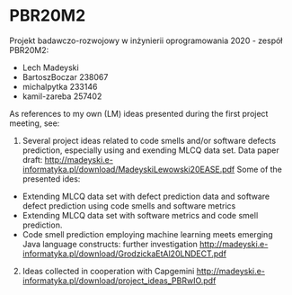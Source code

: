 # PBR20M2
Projekt badawczo-rozwojowy w inżynierii oprogramowania 2020 - zespół PBR20M2:
- Lech Madeyski
- BartoszBoczar 238067
- michalpytka 233146
- kamil-zareba 257402

As references to my own (LM) ideas presented during the first project meeting, see:
1) Several project ideas related to code smells and/or software defects prediction, especially using and exending MLCQ data set. 
Data paper draft: http://madeyski.e-informatyka.pl/download/MadeyskiLewowski20EASE.pdf
Some of the presented ides:
- Extending MLCQ data set with defect prediction data and software defect prediction using code smells and software metrics
- Extending MLCQ data set with software metrics and code smell prediction.
- Code smell prediction employing machine learning meets emerging Java language constructs: further investigation
http://madeyski.e-informatyka.pl/download/GrodzickaEtAl20LNDECT.pdf

2) Ideas collected in cooperation with Capgemini http://madeyski.e-informatyka.pl/download/project_ideas_PBRwIO.pdf
